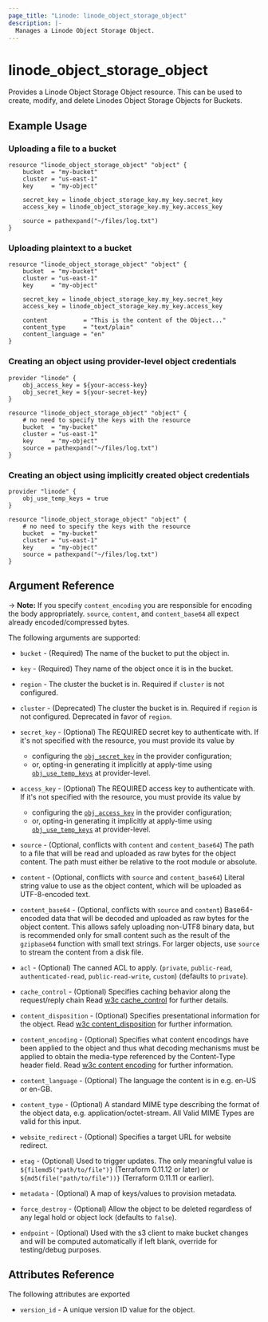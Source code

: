 ```yaml
---
page_title: "Linode: linode_object_storage_object"
description: |-
  Manages a Linode Object Storage Object.
---
```


# linode\_object\_storage\_object

Provides a Linode Object Storage Object resource. This can be used to create, modify, and delete Linodes Object Storage Objects for Buckets.

## Example Usage

### Uploading a file to a bucket

```hcl
resource "linode_object_storage_object" "object" {
    bucket  = "my-bucket"
    cluster = "us-east-1"
    key     = "my-object"

    secret_key = linode_object_storage_key.my_key.secret_key
    access_key = linode_object_storage_key.my_key.access_key

    source = pathexpand("~/files/log.txt")
}

```

### Uploading plaintext to a bucket

```hcl
resource "linode_object_storage_object" "object" {
    bucket  = "my-bucket"
    cluster = "us-east-1"
    key     = "my-object"

    secret_key = linode_object_storage_key.my_key.secret_key
    access_key = linode_object_storage_key.my_key.access_key

    content          = "This is the content of the Object..."
    content_type     = "text/plain"
    content_language = "en"
}

```

### Creating an object using provider-level object credentials

```hcl
provider "linode" {
    obj_access_key = ${your-access-key}
    obj_secret_key = ${your-secret-key}
}

resource "linode_object_storage_object" "object" {
    # no need to specify the keys with the resource
    bucket  = "my-bucket"
    cluster = "us-east-1"
    key     = "my-object"
    source = pathexpand("~/files/log.txt")
}
```

### Creating an object using implicitly created object credentials

```hcl
provider "linode" {
    obj_use_temp_keys = true
}

resource "linode_object_storage_object" "object" {
    # no need to specify the keys with the resource
    bucket  = "my-bucket"
    cluster = "us-east-1"
    key     = "my-object"
    source = pathexpand("~/files/log.txt")
}
```

## Argument Reference

-> **Note:** If you specify `content_encoding` you are responsible for encoding the body appropriately. `source`, `content`, and `content_base64` all expect already encoded/compressed bytes.

The following arguments are supported:

* `bucket` - (Required) The name of the bucket to put the object in.

* `key` - (Required) They name of the object once it is in the bucket.

* `region` - The cluster the bucket is in. Required if `cluster` is not configured.

* `cluster` - (Deprecated) The cluster the bucket is in. Required if `region` is not configured. Deprecated in favor of `region`.

* `secret_key` - (Optional) The REQUIRED secret key to authenticate with. If it's not specified with the resource, you must provide its value by
  * configuring the [`obj_secret_key`](../index.md#configuration-reference) in the provider configuration;
  * or, opting-in generating it implicitly at apply-time using [`obj_use_temp_keys`](../index.md#configuration-reference) at provider-level.

* `access_key` - (Optional) The REQUIRED access key to authenticate with. If it's not specified with the resource, you must provide its value by
  * configuring the [`obj_access_key`](../index.md#configuration-reference) in the provider configuration;
  * or, opting-in generating it implicitly at apply-time using [`obj_use_temp_keys`](../index.md#configuration-reference) at provider-level.

* `source` - (Optional, conflicts with `content` and `content_base64`) The path to a file that will be read and uploaded as raw bytes for the object content. The path must either be relative to the root module or absolute.

* `content` - (Optional, conflicts with `source` and `content_base64`) Literal string value to use as the object content, which will be uploaded as UTF-8-encoded text.

* `content_base64` - (Optional, conflicts with `source` and `content`) Base64-encoded data that will be decoded and uploaded as raw bytes for the object content. This allows safely uploading non-UTF8 binary data, but is recommended only for small content such as the result of the `gzipbase64` function with small text strings. For larger objects, use `source` to stream the content from a disk file.

* `acl` - (Optional) The canned ACL to apply. (`private`, `public-read`, `authenticated-read`, `public-read-write`, `custom`) (defaults to `private`).

* `cache_control` - (Optional) Specifies caching behavior along the request/reply chain Read [w3c cache_control](http://www.w3.org/Protocols/rfc2616/rfc2616-sec14.html#sec14.9) for further details.

* `content_disposition` - (Optional) Specifies presentational information for the object. Read [w3c content_disposition](http://www.w3.org/Protocols/rfc2616/rfc2616-sec19.html#sec19.5.1) for further information.

* `content_encoding` - (Optional) Specifies what content encodings have been applied to the object and thus what decoding mechanisms must be applied to obtain the media-type referenced by the Content-Type header field. Read [w3c content encoding](http://www.w3.org/Protocols/rfc2616/rfc2616-sec14.html#sec14.11) for further information.

* `content_language` - (Optional) The language the content is in e.g. en-US or en-GB.

* `content_type` - (Optional) A standard MIME type describing the format of the object data, e.g. application/octet-stream. All Valid MIME Types are valid for this input.

* `website_redirect` - (Optional) Specifies a target URL for website redirect.

* `etag` - (Optional) Used to trigger updates. The only meaningful value is `${filemd5("path/to/file")}` (Terraform 0.11.12 or later) or `${md5(file("path/to/file"))}` (Terraform 0.11.11 or earlier).

* `metadata` - (Optional) A map of keys/values to provision metadata.

* `force_destroy` - (Optional) Allow the object to be deleted regardless of any legal hold or object lock (defaults to `false`).

* `endpoint` - (Optional) Used with the s3 client to make bucket changes and will be computed automatically if left blank, override for testing/debug purposes.

## Attributes Reference

The following attributes are exported

* `version_id` - A unique version ID value for the object.
